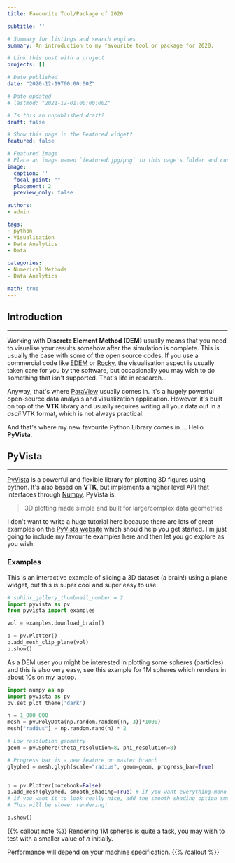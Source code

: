 ```yaml
---
title: Favourite Tool/Package of 2020

subtitle: ''

# Summary for listings and search engines
summary: An introduction to my favourite tool or package for 2020.

# Link this post with a project
projects: []

# Date published
date: "2020-12-19T00:00:00Z"

# Date updated
# lastmod: "2021-12-01T00:00:00Z"

# Is this an unpublished draft?
draft: false

# Show this page in the Featured widget?
featured: false

# Featured image
# Place an image named `featured.jpg/png` in this page's folder and customize its options here.
image:
  caption: ''
  focal_point: ""
  placement: 2
  preview_only: false

authors:
- admin

tags:
- python
- Visualisation
- Data Analytics
- Data

categories:
- Numerical Methods
- Data Analytics

math: true
---
```



## Introduction
---

Working with **Discrete Element Method (DEM)** usually means that you need to visualise your results somehow after the simulation is complete. This is usually the case with some of the open source codes. If you use a commercial code like [EDEM](https://www.altair.com/edem/) or [Rocky](https://rocky.esss.co/), the visualisation aspect is usually taken care for you by the software, but occasionally you may wish to do something that isn't supported. That's life in research...

Anyway, that's where [ParaView](https://www.paraview.org/) usually comes in. It's a hugely powerful open-source data analysis and visualization application. However, it's built on top of the **VTK** library and usually requires writing all your data out in a *ascii* VTK format, which is not always practical.

And that's where my new favourite Python Library comes in ... Hello **PyVista**.


## PyVista
---

[PyVista](https://docs.pyvista.org/) is a powerful and flexible library for plotting 3D figures using python. It's also based on **VTK**, but implements a higher level API that interfaces through [Numpy](https://numpy.org/). PyVista is:
> 3D plotting made simple and built for large/complex data geometries

I don't want to write a huge tutorial here because there are lots of great examples on the [PyVista website](https://docs.pyvista.org/examples/index.html) which should help you get started. I'm just going to include my favourite examples here and then let you go explore as you wish.

### Examples

This is an interactive example of slicing a 3D dataset (a brain!) using a plane widget, but this is super cool and super easy to use.

```python
# sphinx_gallery_thumbnail_number = 2
import pyvista as pv
from pyvista import examples

vol = examples.download_brain()

p = pv.Plotter()
p.add_mesh_clip_plane(vol)
p.show()

```

As a DEM user you might be interested in plotting some spheres (particles) and this is also very easy, see this example for 1M spheres which renders in about 10s on my laptop.

```python
import numpy as np
import pyvista as pv
pv.set_plot_theme('dark')

n = 1_000_000
mesh = pv.PolyData(np.random.random((n, 3))*1000)
mesh["radius"] = np.random.rand(n) * 2

# Low resolution geometry
geom = pv.Sphere(theta_resolution=8, phi_resolution=8)

# Progress bar is a new feature on master branch
glyphed = mesh.glyph(scale="radius", geom=geom, progress_bar=True)


p = pv.Plotter(notebook=False)
p.add_mesh(glyphed, smooth_shading=True) # if you want everything mono coloured then add the following argument: color='yellow'
# if you want it to look really nice, add the smooth shading option smooth_shading=True. 
# This will be slower rendering!

p.show()

```

{{% callout note %}}
Rendering 1M spheres is quite a task, you may wish to test with a smaller value of *n* initially. 

Performance will depend on your machine specification.
{{% /callout %}}